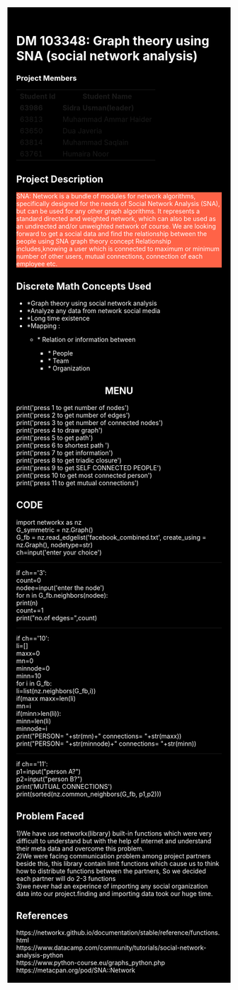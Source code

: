 <!DOCTYPE html>
<html>
<head>
</head>
<body>
     <div style="background-color:black;color:white;padding:20px;">
          <h1> DM 103348: Graph theory using SNA (social network analysis) </h1>
     <h3> Project Members </h3>
          <table style="width:100%">
  <tr>
    <th>Student Id</th>
    <th>Student Name</th> 
  </tr>
  <tr>
       <td><b>63986</b></td>
       <td><b>Sidra Usman(leader)</b></td>
  </tr>
  <tr>
    <td>63813</td>
    <td>Muhammad Ammar Haider</td>
  </tr>
  <tr>
    <td>63650</td>
    <td>Dua Javeria</td>
  </tr>
  <tr>
    <td>63814</td>
    <td>Muhammad Saqlain</td>
  </tr>
  <tr>
    <td>63761</td>
    <td>Humaira Noor</td>
  </tr>
            
</table>

<h2> Project Description </h2>
<p style="background-color:Tomato;"> SNA: Network is a bundle of modules for network algorithms, specifically designed for the needs of Social Network Analysis (SNA), but can be used for any other graph algorithms. It represents a standard directed and weighted network, which can also be used as an undirected and/or unweighted network of course.
We are looking forward to get a social data and find the relationship between the people using SNA graph theory concept 
Relationship includes,knowing a user which is connected to maximum or minimum number of other users, mutual connections, connection of each employee etc.
</p>

<h2>Discrete Math Concepts Used </h2>
<ul>
     <li>*Graph theory using social network analysis</li>
     <li>*Analyze any data from network social media</li>
     <li>*Long time existence</li>
     <li>*Mapping :</li>
     <ul>
          <li> * Relation or information between</li>
          <ul>
               <li>* People</li>
               <li>* Team </li>
               <li>* Organization</li>
          </ul>
     </ul>
</ul>

 <div>
    </p>
     <center><h2>MENU</h2></center>
     <p>
          print('press 1 to get number of nodes')<br>
          print('press 2 to get number of edges')<br>
          print('press 3 to get number of connected nodes')<br>
          print('press 4 to draw graph')<br>
          print('press 5 to get  path')<br>
          print('press 6 to shortest path ')<br>
          print('press 7 to get information')<br>
          print('press 8 to get triadic closure')<br>
          print('press 9 to get SELF CONNECTED PEOPLE')<br>
          print('press 10 to get most connected person')<br>
          print('press 11 to get mutual connections')
     </p>
         
</div>
<h2>CODE</h2>
<div>
     <p>
          import networkx as nz<br>
          G_symmetric = nz.Graph()<br>
          G_fb = nz.read_edgelist('facebook_combined.txt', create_using = nz.Graph(), nodetype=str)<br>
          ch=input('enter your choice')
          <hr>
          if ch=='3':<br>
          count=0<br>
          nodee=input('enter the node')<br>
          for n in G_fb.neighbors(nodee):<br>
            print(n)<br>
            count+=1<br>
          print("no.of edges=",count)
          <hr>
     if ch=='10': <br>
    li=[]<br>
    maxx=0<br>
    mn=0<br>
    minnode=0<br>
    minn=10<br>
    for i in G_fb:<br>
        li=list(nz.neighbors(G_fb,i))<br>
        if(maxx<len(li)):<br>
            maxx=len(li)<br>
            mn=i<br>
        if(minn>len(li)):<br>
            minn=len(li)<br>
            minnode=i<br>
    print("PERSON= "+str(mn)+"  connections= "+str(maxx))<br>
    print("PERSON= "+str(minnode)+"  connections= "+str(minn))
     <hr>
     if ch=='11':<br>
    p1=input("person A?")<br>
    p2=input("person B?")<br>
    print('MUTUAL CONNECTIONS')<br>
    print(sorted(nz.common_neighbors(G_fb, p1,p2)))
   
          
    
 </div>
<h2> Problem Faced </h2>
<p> 
     1)We have use networkx(library) built-in functions which were very difficult to understand but with the help of internet and understand their meta data and overcome this problem.</BR>
     2)We were facing communication problem among project partners beside this, this library contain limit functions which cause us to think how to distribute functions between the partners, So we decided each partner will do 2-3 functions</BR>
     3)we never had an experince of importing any social organization data into our project.finding and importing data took our huge      time. </BR>
</p>
<h2> References </h2>
https://networkx.github.io/documentation/stable/reference/functions.html<br>
https://www.datacamp.com/community/tutorials/social-network-analysis-python<br>
https://www.python-course.eu/graphs_python.php<br>
https://metacpan.org/pod/SNA::Network

</div>

</body>
</html>
